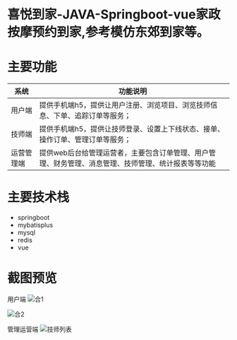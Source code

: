 # 喜悦到家-JAVA-Springboot-vue家政按摩预约到家,参考模仿东郊到家等。


# 主要功能

| 系统  | 功能说明  |
|---|---|
| 用户端  | 提供手机端h5，提供让用户注册、浏览项目、浏览技师信息、下单、追踪订单等服务；  |
| 技师端  | 提供手机端h5，提供让技师登录、设置上下线状态、接单、操作订单、管理订单等服务；  |
| 运营管理端  | 提供web后台给管理运营者，主要包含订单管理、用户管理、财务管理、消息管理、技师管理、统计报表等等功能  |


# 主要技术栈

- springboot
- mybatisplus
- mysql
- redis
- vue


# 截图预览
用户端
![合1](https://github.com/user-attachments/assets/3432951f-71bb-4790-824a-53b249ebc908)

![合2](https://github.com/user-attachments/assets/7ce705b7-35be-4ab4-afe3-c727e52ccde4)


管理运营端
![技师列表](https://github.com/user-attachments/assets/9d81a295-3c5c-4d45-beb3-a8df6423f0fb)
